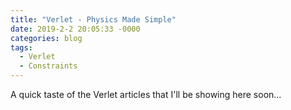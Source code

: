 ```yaml
---
title: "Verlet - Physics Made Simple"
date: 2019-2-2 20:05:33 -0000
categories: blog
tags:
  - Verlet
  - Constraints
---
```

A quick taste of the Verlet articles that I'll be showing here soon...

<!-- Load the Paper.js library -->
<script type="text/javascript" src="assets/js/paper-full.min.js"></script>
<!-- Load external PaperScript and associate it with the soft body canvas -->
<script type="text/paperscript" src="assets/js/VolumeBlob.js" canvas="softBody"></script>
<canvas id="softBody" width="400" height="400"></canvas>

<script type="text/paperscript" src="assets/js/RedRope.js" canvas="redRope"></script>
<canvas id="redRope" width="400" height="400"></canvas>